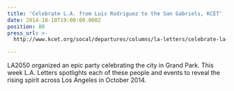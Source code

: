 ```yaml
---
title: 'Celebrate L.A. from Luis Rodriguez to the San Gabriels, KCET'
date: 2014-10-10T19:00:00.000Z
position: 80
press_url: >-
  http://www.kcet.org/socal/departures/columns/la-letters/celebrate-la-from-luis-rodriguez-to-the-san-gabriels.html

---
```




LA2050 organized an epic party celebrating the city in Grand Park. This week L.A. Letters spotlights each of these people and events to reveal the rising spirit across Los Angeles in October 2014.


